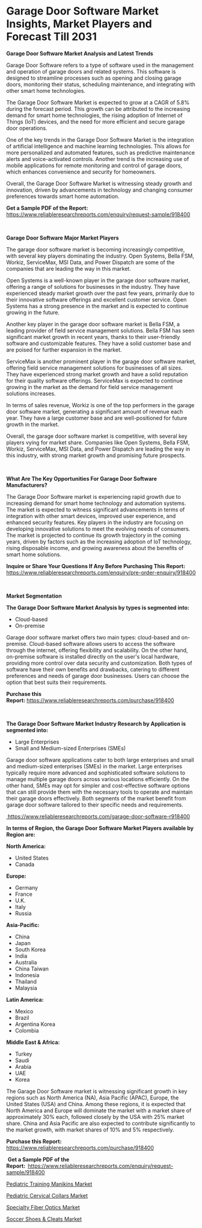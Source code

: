 <p><h1>Garage Door Software Market Insights, Market Players and Forecast Till 2031</h1></p><p><strong>Garage Door Software Market Analysis and Latest Trends</strong></p>
<p><p>Garage Door Software refers to a type of software used in the management and operation of garage doors and related systems. This software is designed to streamline processes such as opening and closing garage doors, monitoring their status, scheduling maintenance, and integrating with other smart home technologies.</p><p>The Garage Door Software Market is expected to grow at a CAGR of 5.8% during the forecast period. This growth can be attributed to the increasing demand for smart home technologies, the rising adoption of Internet of Things (IoT) devices, and the need for more efficient and secure garage door operations.</p><p>One of the key trends in the Garage Door Software Market is the integration of artificial intelligence and machine learning technologies. This allows for more personalized and automated features, such as predictive maintenance alerts and voice-activated controls. Another trend is the increasing use of mobile applications for remote monitoring and control of garage doors, which enhances convenience and security for homeowners.</p><p>Overall, the Garage Door Software Market is witnessing steady growth and innovation, driven by advancements in technology and changing consumer preferences towards smart home automation.</p></p>
<p><strong>Get a Sample PDF of the Report:&nbsp;</strong> <a href="https://www.reliableresearchreports.com/enquiry/request-sample/918400">https://www.reliableresearchreports.com/enquiry/request-sample/918400</a></p>
<p>&nbsp;</p>
<p><strong>Garage Door Software Major Market Players</strong></p>
<p><p>The garage door software market is becoming increasingly competitive, with several key players dominating the industry. Open Systems, Bella FSM, Workiz, ServiceMax, MSI Data, and Power Dispatch are some of the companies that are leading the way in this market.</p><p>Open Systems is a well-known player in the garage door software market, offering a range of solutions for businesses in the industry. They have experienced steady market growth over the past few years, primarily due to their innovative software offerings and excellent customer service. Open Systems has a strong presence in the market and is expected to continue growing in the future.</p><p>Another key player in the garage door software market is Bella FSM, a leading provider of field service management solutions. Bella FSM has seen significant market growth in recent years, thanks to their user-friendly software and customizable features. They have a solid customer base and are poised for further expansion in the market.</p><p>ServiceMax is another prominent player in the garage door software market, offering field service management solutions for businesses of all sizes. They have experienced strong market growth and have a solid reputation for their quality software offerings. ServiceMax is expected to continue growing in the market as the demand for field service management solutions increases.</p><p>In terms of sales revenue, Workiz is one of the top performers in the garage door software market, generating a significant amount of revenue each year. They have a large customer base and are well-positioned for future growth in the market.</p><p>Overall, the garage door software market is competitive, with several key players vying for market share. Companies like Open Systems, Bella FSM, Workiz, ServiceMax, MSI Data, and Power Dispatch are leading the way in this industry, with strong market growth and promising future prospects.</p></p>
<p>&nbsp;</p>
<p><strong>What Are The Key Opportunities For Garage Door Software Manufacturers?</strong></p>
<p><p>The Garage Door Software market is experiencing rapid growth due to increasing demand for smart home technology and automation systems. The market is expected to witness significant advancements in terms of integration with other smart devices, improved user experience, and enhanced security features. Key players in the industry are focusing on developing innovative solutions to meet the evolving needs of consumers. The market is projected to continue its growth trajectory in the coming years, driven by factors such as the increasing adoption of IoT technology, rising disposable income, and growing awareness about the benefits of smart home solutions.</p></p>
<p><strong>Inquire or Share Your Questions If Any Before Purchasing This Report:</strong> <a href="https://www.reliableresearchreports.com/enquiry/pre-order-enquiry/918400">https://www.reliableresearchreports.com/enquiry/pre-order-enquiry/918400</a></p>
<p>&nbsp;</p>
<p><strong>Market Segmentation</strong></p>
<p><strong>The Garage Door Software Market Analysis by types is segmented into:</strong></p>
<p><ul><li>Cloud-based</li><li>On-premise</li></ul></p>
<p><p>Garage door software market offers two main types: cloud-based and on-premise. Cloud-based software allows users to access the software through the internet, offering flexibility and scalability. On the other hand, on-premise software is installed directly on the user's local hardware, providing more control over data security and customization. Both types of software have their own benefits and drawbacks, catering to different preferences and needs of garage door businesses. Users can choose the option that best suits their requirements.</p></p>
<p><strong>Purchase this Report:&nbsp;</strong><a href="https://www.reliableresearchreports.com/purchase/918400">https://www.reliableresearchreports.com/purchase/918400</a></p>
<p>&nbsp;</p>
<p><strong>The Garage Door Software Market Industry Research by Application is segmented into:</strong></p>
<p><ul><li>Large Enterprises</li><li>Small and Medium-sized Enterprises (SMEs)</li></ul></p>
<p><p>Garage door software applications cater to both large enterprises and small and medium-sized enterprises (SMEs) in the market. Large enterprises typically require more advanced and sophisticated software solutions to manage multiple garage doors across various locations efficiently. On the other hand, SMEs may opt for simpler and cost-effective software options that can still provide them with the necessary tools to operate and maintain their garage doors effectively. Both segments of the market benefit from garage door software tailored to their specific needs and requirements.</p></p>
<p><a href="https://www.reliableresearchreports.com/garage-door-software-r918400">&nbsp;https://www.reliableresearchreports.com/garage-door-software-r918400</a></p>
<p><strong>In terms of Region, the Garage Door Software Market Players available by Region are:</strong></p>
<p>
    <p> <strong> North America: </strong>
        <ul>
            <li>United States</li>
            <li>Canada</li>
        </ul>
        </p> 
    <p> <strong> Europe: </strong>
        <ul>
            <li>Germany</li>
            <li>France</li>
            <li>U.K.</li>
            <li>Italy</li>
            <li>Russia</li>
        </ul>
        </p> 
    <p> <strong> Asia-Pacific: </strong>
        <ul>
            <li>China</li>
            <li>Japan</li>
            <li>South Korea</li>
            <li>India</li>
            <li>Australia</li>
            <li>China Taiwan</li>
            <li>Indonesia</li>
            <li>Thailand</li>
            <li>Malaysia</li>
        </ul>
        </p> 
    <p> <strong> Latin America: </strong>
        <ul>
            <li>Mexico</li>
            <li>Brazil</li>
            <li>Argentina Korea</li>
            <li>Colombia</li>
        </ul>
        </p> 
    <p> <strong> Middle East & Africa: </strong>
        <ul>
            <li>Turkey</li>
            <li>Saudi</li>
            <li>Arabia</li>
            <li>UAE</li>
            <li>Korea</li>
        </ul>
    </p>
    </p>
<p><p>The Garage Door Software market is witnessing significant growth in key regions such as North America (NA), Asia Pacific (APAC), Europe, the United States (USA) and China. Among these regions, it is expected that North America and Europe will dominate the market with a market share of approximately 30% each, followed closely by the USA with 25% market share. China and Asia Pacific are also expected to contribute significantly to the market growth, with market shares of 10% and 5% respectively.</p></p>
<p><strong>Purchase this Report: </strong><a href="https://www.reliableresearchreports.com/purchase/918400">https://www.reliableresearchreports.com/purchase/918400</a></p>
<p>&nbsp;<strong>Get a Sample PDF of the Report:&nbsp;&nbsp;</strong><a href="https://www.reliableresearchreports.com/enquiry/request-sample/918400">https://www.reliableresearchreports.com/enquiry/request-sample/918400</a></p>
<p><strong></strong></p>
<p><p><a href="https://github.com/castoriffic/Market-Research-Report-List-5/blob/main/pediatric-training-manikins-market.md">Pediatric Training Manikins Market</a></p><p><a href="https://github.com/yoshih12/Market-Research-Report-List-4/blob/main/pediatric-cervical-collars-market.md">Pediatric Cervical Collars Market</a></p><p><a href="https://www.linkedin.com/pulse/specialty-fiber-optics-market-forecasts-trends-impact-dioje?trackingId=esyxSrn03kckY9Li2qx2wQ%3D%3D">Specialty Fiber Optics Market</a></p><p><a href="https://www.linkedin.com/pulse/exploring-soccer-shoes-amp-cleats-market-dynamics-global-ceine?trackingId=%2F4vobHGjuZqN4f4cKHRdGw%3D%3D">Soccer Shoes & Cleats Market</a></p></p>